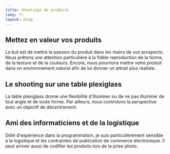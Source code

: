```yaml
---
title: Shootings de produits
lang: fr
layout: blog
---
```


## Mettez en valeur vos produits

Le but est de mettre la passion du produit dans les mains de vos prospects. Nous prêtons une attention particulière à la fidèle reproduction de la forme, de la texture et de la couleurs. Encore, nous pourrions mettre votre produit dans un environnement naturel afin de lui donner un attrait plus réaliste.

## Le shooting sur une table plexiglass

La table plexiglass donne une flexibilité d'illuminer ou de ne pas illuminer de tout angle et de toute forme. Par ailleurs, nous controlons la perspective avec un objectif de dècentrement. 

## Ami des informaticiens et de la logistique

Dôté d'expérience dans la programmation, je suis particulièrement sensible à la logistique et les contraintes de publication de commerce électronique. Il peut arriver aussi de codifier les produits lors de la prise photo.
